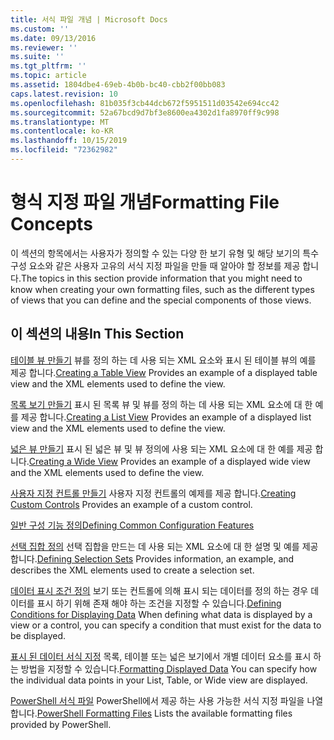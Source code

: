 ```yaml
---
title: 서식 파일 개념 | Microsoft Docs
ms.custom: ''
ms.date: 09/13/2016
ms.reviewer: ''
ms.suite: ''
ms.tgt_pltfrm: ''
ms.topic: article
ms.assetid: 1804dbe4-69eb-4b0b-bc40-cbb2f00bb083
caps.latest.revision: 10
ms.openlocfilehash: 81b035f3cb44dcb672f5951511d03542e694cc42
ms.sourcegitcommit: 52a67bcd9d7bf3e8600ea4302d1fa8970ff9c998
ms.translationtype: MT
ms.contentlocale: ko-KR
ms.lasthandoff: 10/15/2019
ms.locfileid: "72362982"
---
```

# <a name="formatting-file-concepts"></a><span data-ttu-id="0b5d5-102">형식 지정 파일 개념</span><span class="sxs-lookup"><span data-stu-id="0b5d5-102">Formatting File Concepts</span></span>

<span data-ttu-id="0b5d5-103">이 섹션의 항목에서는 사용자가 정의할 수 있는 다양 한 보기 유형 및 해당 보기의 특수 구성 요소와 같은 사용자 고유의 서식 지정 파일을 만들 때 알아야 할 정보를 제공 합니다.</span><span class="sxs-lookup"><span data-stu-id="0b5d5-103">The topics in this section provide information that you might need to know when creating your own formatting files, such as the different types of views that you can define and the special components of those views.</span></span>

## <a name="in-this-section"></a><span data-ttu-id="0b5d5-104">이 섹션의 내용</span><span class="sxs-lookup"><span data-stu-id="0b5d5-104">In This Section</span></span>

<span data-ttu-id="0b5d5-105">[테이블 뷰 만들기](./creating-a-table-view.md) 뷰를 정의 하는 데 사용 되는 XML 요소와 표시 된 테이블 뷰의 예를 제공 합니다.</span><span class="sxs-lookup"><span data-stu-id="0b5d5-105">[Creating a Table View](./creating-a-table-view.md) Provides an example of a displayed table view and the XML elements used to define the view.</span></span>

<span data-ttu-id="0b5d5-106">[목록 보기 만들기](./creating-a-list-view.md) 표시 된 목록 뷰 및 뷰를 정의 하는 데 사용 되는 XML 요소에 대 한 예를 제공 합니다.</span><span class="sxs-lookup"><span data-stu-id="0b5d5-106">[Creating a List View](./creating-a-list-view.md) Provides an example of a displayed list view and the XML elements used to define the view.</span></span>

<span data-ttu-id="0b5d5-107">[넓은 뷰 만들기](./creating-a-wide-view.md) 표시 된 넓은 뷰 및 뷰 정의에 사용 되는 XML 요소에 대 한 예를 제공 합니다.</span><span class="sxs-lookup"><span data-stu-id="0b5d5-107">[Creating a Wide View](./creating-a-wide-view.md) Provides an example of a displayed wide view and the XML elements used to define the view.</span></span>

<span data-ttu-id="0b5d5-108">[사용자 지정 컨트롤 만들기](./creating-custom-controls.md) 사용자 지정 컨트롤의 예제를 제공 합니다.</span><span class="sxs-lookup"><span data-stu-id="0b5d5-108">[Creating Custom Controls](./creating-custom-controls.md) Provides an example of a custom control.</span></span>

[<span data-ttu-id="0b5d5-109">일반 구성 기능 정의</span><span class="sxs-lookup"><span data-stu-id="0b5d5-109">Defining Common Configuration Features</span></span>](./defining-common-configuration-features.md)

<span data-ttu-id="0b5d5-110">[선택 집합 정의](./defining-selection-sets.md) 선택 집합을 만드는 데 사용 되는 XML 요소에 대 한 설명 및 예를 제공 합니다.</span><span class="sxs-lookup"><span data-stu-id="0b5d5-110">[Defining Selection Sets](./defining-selection-sets.md) Provides information, an example, and describes the XML elements used to create a selection set.</span></span>

<span data-ttu-id="0b5d5-111">[데이터 표시 조건 정의](./defining-conditions-for-displaying-data.md) 보기 또는 컨트롤에 의해 표시 되는 데이터를 정의 하는 경우 데이터를 표시 하기 위해 존재 해야 하는 조건을 지정할 수 있습니다.</span><span class="sxs-lookup"><span data-stu-id="0b5d5-111">[Defining Conditions for Displaying Data](./defining-conditions-for-displaying-data.md) When defining what data is displayed by a view or a control, you can specify a condition that must exist for the data to be displayed.</span></span>

<span data-ttu-id="0b5d5-112">[표시 된 데이터 서식 지정](./formatting-displayed-data.md) 목록, 테이블 또는 넓은 보기에서 개별 데이터 요소를 표시 하는 방법을 지정할 수 있습니다.</span><span class="sxs-lookup"><span data-stu-id="0b5d5-112">[Formatting Displayed Data](./formatting-displayed-data.md) You can specify how the individual data points in your List, Table, or Wide view are displayed.</span></span>

<span data-ttu-id="0b5d5-113">[PowerShell 서식 파일](./powershell-formatting-files.md) PowerShell에서 제공 하는 사용 가능한 서식 지정 파일을 나열 합니다.</span><span class="sxs-lookup"><span data-stu-id="0b5d5-113">[PowerShell Formatting Files](./powershell-formatting-files.md) Lists the available formatting files provided by PowerShell.</span></span>
